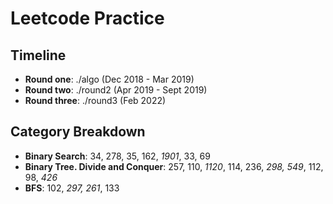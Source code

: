 # Leetcode Practice

## Timeline

- **Round one**: ./algo (Dec 2018 - Mar 2019)
- **Round two**: ./round2 (Apr 2019 - Sept 2019)
- **Round three**: ./round3 (Feb 2022)

## Category Breakdown

- **Binary Search**: 34, 278, 35, 162, _1901_, 33, 69
- **Binary Tree. Divide and Conquer**: 257, 110, _1120_, 114, 236, _298, 549_, 112, 98, _426_
- **BFS**: 102, _297, 261_, 133
